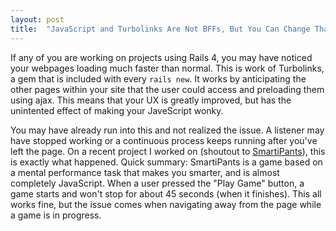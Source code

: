 ```yaml
---
layout: post
title:  "JavaScript and Turbolinks Are Not BFFs, But You Can Change That"
---
```


If any of you are working on projects using Rails 4, you may have noticed your webpages loading much faster than normal.  This is work of Turbolinks, a gem that is included with every `rails new`.  It works by anticipating the other pages within your site that the user could access and preloading them using ajax.  This means that your UX is greatly improved, but has the unintented effect of making your JaveScript wonky.

You may have already run into this and not realized the issue.  A listener may have stopped working or a continuous process keeps running after you've left the page.  On a recent project I worked on (shoutout to [SmartiPants][smartipants]), this is exactly what happened.
  Quick summary:  SmartiPants is a game based on a mental performance task that makes you smarter, and is almost completely JavaScript.
When a user pressed the "Play Game" button, a game starts and won't stop for about 45 seconds (when it finishes).  This all works fine, but the issue comes when navigating away from the page while a game is in progress.

[smartipants]: smartipantsgame.com